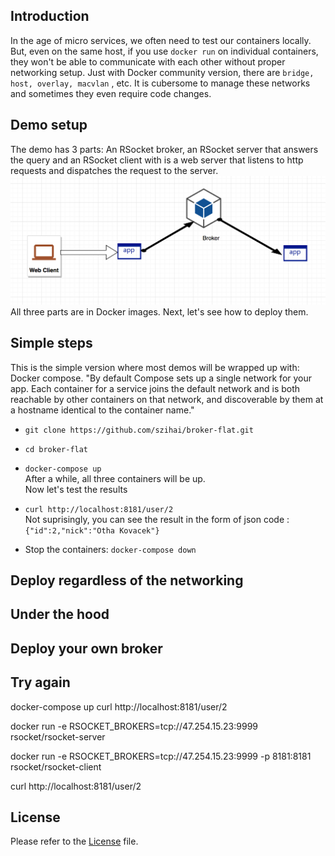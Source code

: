 

## Introduction
In the age of micro services, we often need to test our containers locally. But, even on the same host, if you use `docker run` on individual containers, they won't be able to communicate with each other without proper networking setup. Just with Docker community version, there are `bridge, host, overlay, macvlan` , etc. It is cubersome to manage these networks and sometimes they even require code changes.
## Demo setup
The demo has 3 parts: An RSocket broker, an RSocket server that answers the query and an RSocket client with is a web server that listens to http requests and dispatches the request to the server.
![diagram](diagram.png)
All three parts are in Docker images.
Next, let's see how to deploy them.

## Simple steps

This is the simple version where most demos will be wrapped up with: Docker compose.
"By default Compose sets up a single network for your app. Each container for a service joins the default network and is both reachable by other containers on that network, and discoverable by them at a hostname identical to the container name."

* `git clone https://github.com/szihai/broker-flat.git`
* `cd broker-flat`
* `docker-compose up`   
After a while, all three containers will be up.        
Now let's test the results   
* `curl http://localhost:8181/user/2`   
Not suprisingly, you can see the result in the form of json code : 
`{"id":2,"nick":"Otha Kovacek"}`   

* Stop the containers: `docker-compose down`
## Deploy regardless of the networking

## Under the hood

## Deploy your own broker

## Try again

docker-compose up
curl http://localhost:8181/user/2




docker run  -e RSOCKET_BROKERS=tcp://47.254.15.23:9999 rsocket/rsocket-server

docker run  -e RSOCKET_BROKERS=tcp://47.254.15.23:9999 -p 8181:8181 rsocket/rsocket-client

curl http://localhost:8181/user/2


## License
Please refer to the [License](LICENSE) file.

